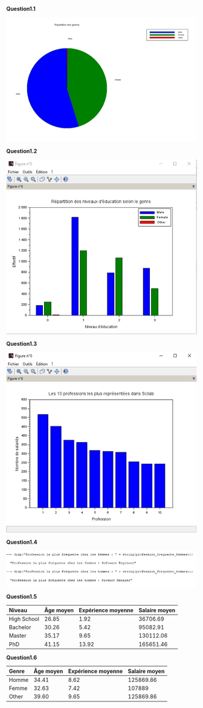 **Question1.1**


<img src="./img/1.1.PNG"></div>


**Question1.2**


<img src="./img/1.2.PNG"></div>



**Question1.3**

<img src="./img/1.3.PNG"></div>

**Question1.4**

<img src="./img/1.4.PNG"></div>





**Question1.5**

| Niveau      |  Âge moyen     |  Expérience moyenne      |  Salaire moyen     | 
| :---        |   :---        |     :---        |   :---        | 
| High School |      26.85 |                 1.92 |      36706.69
| Bachelor  |    30.26 |                 5.42 |      95082.91
| Master |  35.17 |                 9.65 |     130112.06
| PhD |  41.15 |                13.92 |     165651.46



**Question1.6**

| Genre     |  Âge moyen     |  Expérience moyenne      |  Salaire moyen     | 
| :---        |   :---        |     :---        |   :---        | 
| Homme |     34.41  |                 8.62 |      125869.86
| Femme |    32.63 |               7.42   |      107889
| Other |  39.60 |                 9.65 |    125869.86
